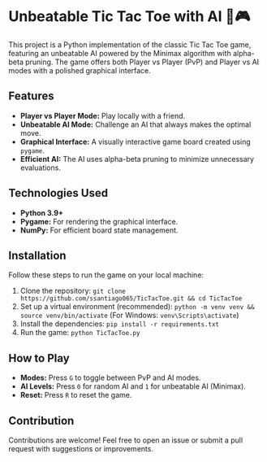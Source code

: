 # Unbeatable Tic Tac Toe with AI 🧠🎮

This project is a Python implementation of the classic Tic Tac Toe game, featuring an unbeatable AI powered by the Minimax algorithm with alpha-beta pruning. The game offers both Player vs Player (PvP) and Player vs AI modes with a polished graphical interface.

## Features
- **Player vs Player Mode:** Play locally with a friend.
- **Unbeatable AI Mode:** Challenge an AI that always makes the optimal move.
- **Graphical Interface:** A visually interactive game board created using `pygame`.
- **Efficient AI:** The AI uses alpha-beta pruning to minimize unnecessary evaluations.

## Technologies Used
- **Python 3.9+**
- **Pygame:** For rendering the graphical interface.
- **NumPy:** For efficient board state management.

## Installation
Follow these steps to run the game on your local machine:

1. Clone the repository: `git clone https://github.com/ssantiago065/TicTacToe.git && cd TicTacToe`
2. Set up a virtual environment (recommended): `python -m venv venv && source venv/bin/activate` (For Windows: `venv\Scripts\activate`)
3. Install the dependencies: `pip install -r requirements.txt`
4. Run the game: `python TicTacToe.py`

## How to Play
- **Modes:** Press `G` to toggle between PvP and AI modes.
- **AI Levels:** Press `0` for random AI and `1` for unbeatable AI (Minimax).
- **Reset:** Press `R` to reset the game.

## Contribution
Contributions are welcome! Feel free to open an issue or submit a pull request with suggestions or improvements.

